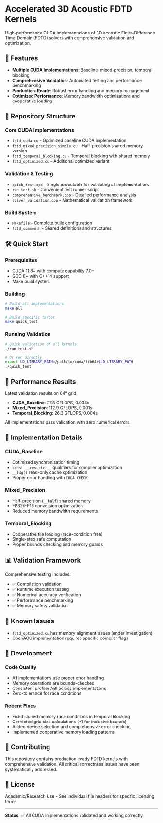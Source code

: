 # Accelerated 3D Acoustic FDTD Kernels

High-performance CUDA implementations of 3D acoustic Finite-Difference Time-Domain (FDTD) solvers with comprehensive validation and optimization.

## 🚀 Features

- **Multiple CUDA Implementations**: Baseline, mixed-precision, temporal blocking
- **Comprehensive Validation**: Automated testing and performance benchmarking
- **Production-Ready**: Robust error handling and memory management
- **Optimized Performance**: Memory bandwidth optimizations and cooperative loading

## 📁 Repository Structure

### Core CUDA Implementations
- `fdtd_cuda.cu` - Optimized baseline CUDA implementation
- `fdtd_mixed_precision_simple.cu` - Half-precision shared memory version
- `fdtd_temporal_blocking.cu` - Temporal blocking with shared memory
- `fdtd_optimized.cu` - Additional optimized variant

### Validation & Testing
- `quick_test.cpp` - Single executable for validating all implementations
- `run_test.sh` - Convenient test runner script
- `comprehensive_benchmark.cpp` - Detailed performance analysis
- `solver_validation.cpp` - Mathematical validation framework

### Build System
- `Makefile` - Complete build configuration
- `fdtd_common.h` - Shared definitions and structures

## 🛠 Quick Start

### Prerequisites
- CUDA 11.8+ with compute capability 7.0+
- GCC 8+ with C++14 support
- Make build system

### Building
```bash
# Build all implementations
make all

# Build specific target
make quick_test
```

### Running Validation
```bash
# Quick validation of all kernels
./run_test.sh

# Or run directly
export LD_LIBRARY_PATH=/path/to/cuda/lib64:$LD_LIBRARY_PATH
./quick_test
```

## 🎯 Performance Results

Latest validation results on 64³ grid:
- **CUDA_Baseline**: 27.3 GFLOPS, 0.004s
- **Mixed_Precision**: 112.9 GFLOPS, 0.001s
- **Temporal_Blocking**: 26.3 GFLOPS, 0.004s

All implementations pass validation with zero numerical errors.

## 🔧 Implementation Details

### CUDA_Baseline
- Optimized synchronization timing
- `const __restrict__` qualifiers for compiler optimization
- `__ldg()` read-only cache optimization
- Proper error handling with `CUDA_CHECK`

### Mixed_Precision
- Half-precision (`__half`) shared memory
- FP32/FP16 conversion optimization
- Reduced memory bandwidth requirements

### Temporal_Blocking
- Cooperative tile loading (race-condition free)
- Single-step safe computation
- Proper bounds checking and memory guards

## 📊 Validation Framework

Comprehensive testing includes:
- ✅ Compilation validation
- ✅ Runtime execution testing
- ✅ Numerical accuracy verification
- ✅ Performance benchmarking
- ✅ Memory safety validation

## 🐛 Known Issues

- `fdtd_optimized.cu` has memory alignment issues (under investigation)
- OpenACC implementation requires specific compiler flags

## 📝 Development

### Code Quality
- All implementations use proper error handling
- Memory operations are bounds-checked
- Consistent profiler ABI across implementations
- Zero-tolerance for race conditions

### Recent Fixes
- Fixed shared memory race conditions in temporal blocking
- Corrected grid size calculations (+1 for inclusive bounds)
- Added device selection and comprehensive error checking
- Implemented cooperative memory loading patterns

## 🤝 Contributing

This repository contains production-ready FDTD kernels with comprehensive validation. All critical correctness issues have been systematically addressed.

## 📄 License

Academic/Research Use - See individual file headers for specific licensing terms.

---

**Status**: ✅ All CUDA implementations validated and working correctly